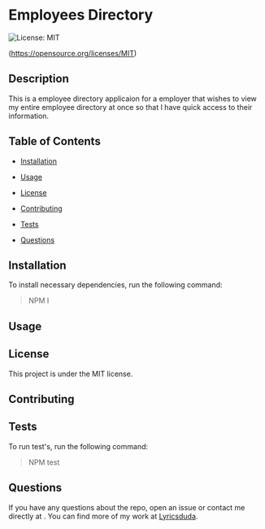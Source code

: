 

# Employees Directory

![License: MIT](https://img.shields.io/badge/License-MIT-blue.svg)

(https://opensource.org/licenses/MIT)

## Description
This is a employee directory applicaion for a employer that wishes to view my entire employee directory at once so that I have quick access to their information.

## Table of Contents

* [Installation](#installation)

* [Usage](#usage)
         
 * [License](#license)
        
* [Contributing](#contributing)
         
 * [Tests](#tests) 
         
* [Questions](#questions) 

## Installation

To install necessary dependencies, run the following command:

> NPM I

## Usage



## License

This project is under the MIT license.

## Contributing
        
> 

## Tests

To run test's, run the following command:

> NPM test

## Questions
        
If you have any questions about the repo, open an issue or contact me directly at . You can find more
of my work at [Lyricsduda](https://github.com/Lyricsduda).
        
